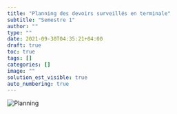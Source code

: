 ```yaml
---
title: "Planning des devoirs surveillés en terminale"
subtitle: "Semestre 1"
author: ""
type: ""
date: 2021-09-30T04:35:21+04:00
draft: true
toc: true
tags: []
categories: []
image: ""
solution_est_visible: true
auto_numbering: true
---
```


![Planning](/pdf/Planning_DS_Term_S1.png)